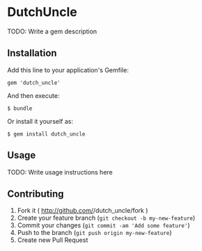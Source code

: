 # DutchUncle

TODO: Write a gem description

## Installation

Add this line to your application's Gemfile:

    gem 'dutch_uncle'

And then execute:

    $ bundle

Or install it yourself as:

    $ gem install dutch_uncle

## Usage

TODO: Write usage instructions here

## Contributing

1. Fork it ( http://github.com/<my-github-username>/dutch_uncle/fork )
2. Create your feature branch (`git checkout -b my-new-feature`)
3. Commit your changes (`git commit -am 'Add some feature'`)
4. Push to the branch (`git push origin my-new-feature`)
5. Create new Pull Request
